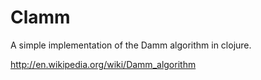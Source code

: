 # Clamm

A simple implementation of the Damm algorithm in clojure.

http://en.wikipedia.org/wiki/Damm_algorithm
